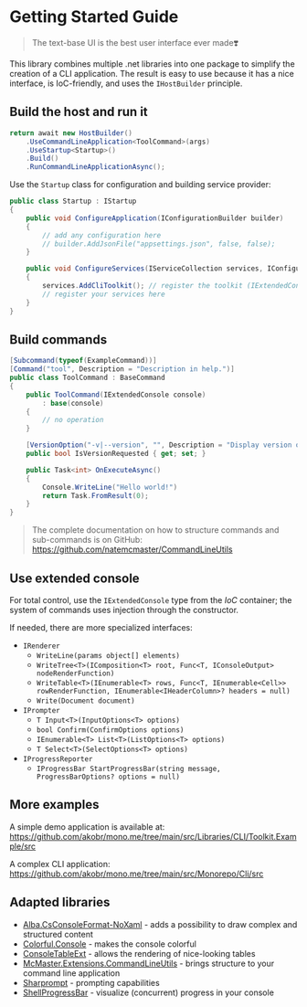 # Getting Started Guide

> The text-base UI is the best user interface ever made❣️

This library combines multiple .net libraries into one package to simplify the creation of a CLI application. The result is easy to use because it has a nice interface, is IoC-friendly, and uses the `IHostBuilder` principle. 

## Build the host and run it

```csharp
return await new HostBuilder()
    .UseCommandLineApplication<ToolCommand>(args)
    .UseStartup<Startup>()
    .Build()
    .RunCommandLineApplicationAsync();
```

Use the `Startup` class for configuration and building service provider:

```csharp
public class Startup : IStartup
{
    public void ConfigureApplication(IConfigurationBuilder builder)
    {
        // add any configuration here
        // builder.AddJsonFile("appsettings.json", false, false);
    }

    public void ConfigureServices(IServiceCollection services, IConfiguration configuration)
    {
        services.AddCliToolkit(); // register the toolkit (IExtendedConsole, IRenderer, IPrompter, IProgressReporter)
        // register your services here
    }
}
```

## Build commands

```csharp
[Subcommand(typeof(ExampleCommand))]
[Command("tool", Description = "Description in help.")]
public class ToolCommand : BaseCommand
{
    public ToolCommand(IExtendedConsole console)
        : base(console)
    {
        // no operation
    }

    [VersionOption("-v|--version", "", Description = "Display version of this tool.")]
    public bool IsVersionRequested { get; set; }

    public Task<int> OnExecuteAsync()
    {
        Console.WriteLine("Hello world!")
        return Task.FromResult(0);
    }
}
```

> The complete documentation on how to structure commands and sub-commands is on GitHub: https://github.com/natemcmaster/CommandLineUtils 

## Use extended console

For total control, use the `IExtendedConsole` type from the *IoC* container; the system of commands uses injection through the constructor.

If needed, there are more specialized interfaces:

- `IRenderer`
  - `WriteLine(params object[] elements)`
  - `WriteTree<T>(IComposition<T> root, Func<T, IConsoleOutput> nodeRenderFunction)`
  - `WriteTable<T>(IEnumerable<T> rows, Func<T, IEnumerable<Cell>> rowRenderFunction, IEnumerable<IHeaderColumn>? headers = null)`
  - `Write(Document document)`
- `IPrompter`
  - `T Input<T>(InputOptions<T> options)`
  - `bool Confirm(ConfirmOptions options)`
  - `IEnumerable<T> List<T>(ListOptions<T> options)`
  - `T Select<T>(SelectOptions<T> options)`
- `IProgressReporter`
  - `IProgressBar StartProgressBar(string message, ProgressBarOptions? options = null)`

## More examples

A simple demo application is available at: https://github.com/akobr/mono.me/tree/main/src/Libraries/CLI/Toolkit.Example/src

A complex CLI application: https://github.com/akobr/mono.me/tree/main/src/Monorepo/Cli/src

## Adapted libraries

- [Alba.CsConsoleFormat-NoXaml](https://github.com/Athari/CsConsoleFormat) - adds a possibility to draw complex and structured content
- [Colorful.Console](https://github.com/tomakita/Colorful.Console) - makes the console colorful
- [ConsoleTableExt](https://github.com/minhhungit/ConsoleTableExt) - allows the rendering of nice-looking tables
- [McMaster.Extensions.CommandLineUtils](https://github.com/natemcmaster/CommandLineUtils) - brings structure to your command line application
- [Sharprompt](https://github.com/shibayan/Sharprompt) - prompting capabilities
- [ShellProgressBar](https://github.com/Mpdreamz/shellprogressbar) - visualize (concurrent) progress in your console
